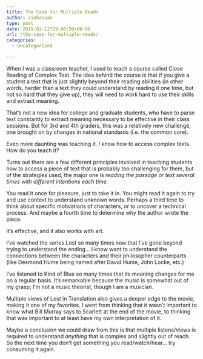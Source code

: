 ```yaml
---
title: The Case for Multiple Reads
author: ziahassan
type: post
date: 2019-02-12T19:00:50+00:00
url: /the-case-for-multiple-reads/
categories:
  - Uncategorized

---
```

When I was a classroom teacher, I used to teach a course called Close Reading of Complex Text. The idea behind the course is that if you give a student a text that is just slightly beyond their reading abilities (in other words, harder than a text they could understand by reading it one time, but not so hard that they give up), they will need to work hard to use their skills and extract meaning.

That’s not a new idea for college and graduate students, who have to parse text constantly to extract meaning necessary to be effective in their class sessions. But for 3rd and 4th graders, this was a relatively new challenge, one brought on by changes in national standards (i.e. the common core).

Even more daunting was teaching it. _I_ know how to access complex texts. How do you teach it?

Turns out there are a few different principles involved in teaching students how to access a piece of text that is probably too challenging for them, but of the strategies used, the major one is _reading the passage or text several times with different intentions each time._

You read it once for pleasure, just to take it in. You might read it again to try and use context to understand unknown words. Perhaps a third time to think about specific motivations of characters, or to uncover a technical process. And maybe a fourth time to determine why the author wrote the piece.

It’s effective, and it also works with art.

I’ve watched the series Lost so many times now that I’ve gone beyond trying to understand the ending… I know want to understand the connections between the characters and their philosopher counterparts (like Desmond Hume being named after David Hume, John Locke, etc.)

I’ve listened to Kind of Blue so many times that its meaning changes for me on a regular basis. It’s remarkable because the music is somewhat out of my grasp; I’m not a music theorist, though I am a musician. 

Multiple views of Lost in Translation also gives a deeper edge to the movie, making it one of my favorites. I went from thinking that it wasn’t important to know what Bill Murray says to Scarlett at the end of the movie, to thinking that was important to at least have my own interpretation of it.

Maybe a conclusion we could draw from this is that multiple listens/views is required to understand _anything_ that is complex and slightly out of reach. So the next time you don’t get something you read/watch/hear… try consuming it again.
